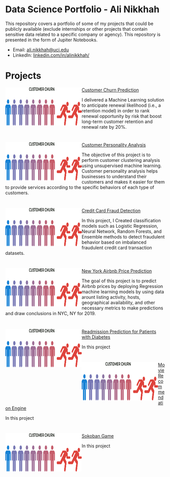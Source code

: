 # Data Science Portfolio - Ali Nikkhah
This repository covers a portfolio of some of my projects that could be publicly available (exclude internships or other projects that contain sensitive data related to a specific company or agency). This repository is presented in the form of Jupiter Notebooks.

- Email: ali.nikkhah@uci.edu
- LinkedIn: [linkedin.com/in/alinikkhah/](https://www.linkedin.com/in/alinikkhah/)

# Projects

<!-- Customer Churn Prediction  -->

<img align="left" width="240" height="120" src="https://github.com/91104311/Portfolio/blob/main/Images/test.png"> [Customer Churn Prediction](https://github.com/91104311/Portfolio/tree/main/Customer%20Churn%20Prediction)

I delivered a Machine Learning solution to anticipate renewal likelihood (i.e., a retention model) in order to rank renewal opportunity by risk that boost long-term customer retention and renewal rate by 20%.

<!-- Customer Personality Analysis  -->
# 
<img align="left" width="240" height="120" src="https://github.com/91104311/Portfolio/blob/main/Images/test.png"> [Customer Personality Analysis](https://github.com/91104311/Portfolio/tree/main/Customer%20Personality%20Analysis)

The objective of this project is to perform customer clustering analysis using unsupervised machine learning. Customer personality analysis helps businesses to understand their customers and makes it easier for them to provide services according to the specific behaviors of each type of customers.


<!-- Credit Card Fraud Detection  -->
# 
<img align="left" width="240" height="120" src="https://github.com/91104311/Portfolio/blob/main/Images/test.png"> [Credit Card Fraud Detection](https://github.com/91104311/Portfolio/tree/main/Credit%20Card%20Fraud%20Detection)

In this project, I Created classification models such as Logistic Regression, Neural Network, Random Forests, and Ensemble methods to detect fraudulent behavior based on imbalanced fraudulent credit card transaction datasets.

<!-- New York Airbnb Price Prediction  -->
# 
<img align="left" width="240" height="120" src="https://github.com/91104311/Portfolio/blob/main/Images/test.png"> [New York Airbnb Price Prediction](https://github.com/91104311/Portfolio/tree/main/New%20York%20Airbnb%20Price%20Prediction)

The goal of this project is to predict Airbnb prices by deploying Regression machine learning models by using data arount listing activity, hosts, geographical availability, and other necessary metrics to make predictions and draw conclusions in NYC, NY for 2019. 

<!-- Readmission Prediction for Patients with Diabetes  -->
# 
<img align="left" width="240" height="120" src="https://github.com/91104311/Portfolio/blob/main/Images/test.png"> [Readmission Prediction for Patients with Diabetes](https://github.com/91104311/Portfolio/tree/main/Readmission%20Prediction%20for%20Patients%20with%20Diabetes)

In this project 

<!-- Movie Recommendation Engine  -->
# 
<img align="left" width="240" height="120" src="https://github.com/91104311/Portfolio/blob/main/Images/test.png"> [Movie Recommendation Engine](https://github.com/91104311/Portfolio/tree/main/Movie%20Recommendation%20Engine)

In this project 

<!-- Sokoban Game  -->
# 
<img align="left" width="240" height="120" src="https://github.com/91104311/Portfolio/blob/main/Images/test.png"> [Sokoban Game](https://github.com/91104311/alpha_sokoban)

In this project 
